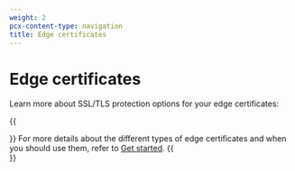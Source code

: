 ```yaml
---
weight: 2
pcx-content-type: navigation
title: Edge certificates
---
```


# Edge certificates

Learn more about SSL/TLS protection options for your edge certificates:

<DirectoryListing path="/edge-certificates" />

{{<Aside type="note">}}
For more details about the different types of edge certificates and when you should use them, refer to [Get started](/get-started).
{{</Aside>}}
